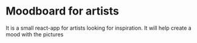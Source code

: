 # Moodboard for artists
It is a small react-app for artists looking for inspiration. It will help create a mood with the pictures
